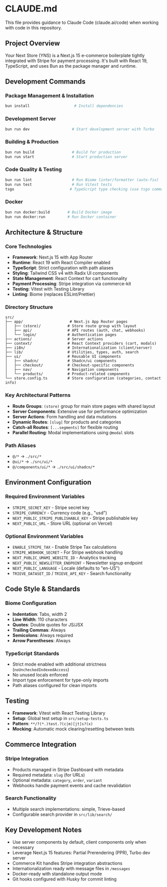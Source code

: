 # CLAUDE.md

This file provides guidance to Claude Code (claude.ai/code) when working with code in this repository.

## Project Overview

Your Next Store (YNS) is a Next.js 15 e-commerce boilerplate tightly integrated with Stripe for payment processing. It's built with React 19, TypeScript, and uses Bun as the package manager and runtime.

## Development Commands

### Package Management & Installation
```bash
bun install                    # Install dependencies
```

### Development Server
```bash
bun run dev                   # Start development server with Turbo
```

### Building & Production
```bash
bun run build                 # Build for production
bun run start                 # Start production server
```

### Code Quality & Testing
```bash
bun run lint                  # Run Biome linter/formatter (auto-fix)
bun run test                  # Run Vitest tests
tsgo                         # TypeScript type checking (use tsgo command)
```

### Docker
```bash
bun run docker:build        # Build Docker image
bun run docker:run          # Run Docker container
```

## Architecture & Structure

### Core Technologies
- **Framework**: Next.js 15 with App Router
- **Runtime**: React 19 with React Compiler enabled
- **TypeScript**: Strict configuration with path aliases
- **Styling**: Tailwind CSS v4 with Radix UI components
- **State Management**: React Context for cart functionality
- **Payment Processing**: Stripe integration via commerce-kit
- **Testing**: Vitest with Testing Library
- **Linting**: Biome (replaces ESLint/Prettier)

### Directory Structure
```
src/
├── app/                     # Next.js App Router pages
│   ├── (store)/            # Store route group with layout
│   ├── api/                # API routes (auth, chat, webhooks)
│   └── login/              # Authentication pages
├── actions/                # Server actions
├── context/                # React Context providers (cart, modals)
├── i18n/                   # Internationalization (client/server)
├── lib/                    # Utilities, types, auth, search
├── ui/                     # Reusable UI components
│   ├── shadcn/             # Shadcn/ui components
│   ├── checkout/           # Checkout-specific components
│   ├── nav/                # Navigation components
│   └── products/           # Product-related components
└── store.config.ts         # Store configuration (categories, contact info)
```

### Key Architectural Patterns
- **Route Groups**: `(store)` group for main store pages with shared layout
- **Server Components**: Extensive use for performance optimization
- **Server Actions**: Form handling and data mutations
- **Dynamic Routes**: `[slug]` for products and categories
- **Catch-all Routes**: `[...segments]` for flexible routing
- **Parallel Routing**: Modal implementations using `@modal` slots

### Path Aliases
- `@/*` → `./src/*`
- `@ui/*` → `./src/ui/*`
- `@/components/ui/*` → `./src/ui/shadcn/*`

## Environment Configuration

### Required Environment Variables
- `STRIPE_SECRET_KEY` - Stripe secret key
- `STRIPE_CURRENCY` - Currency code (e.g., "usd")
- `NEXT_PUBLIC_STRIPE_PUBLISHABLE_KEY` - Stripe publishable key
- `NEXT_PUBLIC_URL` - Store URL (optional on Vercel)

### Optional Environment Variables
- `ENABLE_STRIPE_TAX` - Enable Stripe Tax calculations
- `STRIPE_WEBHOOK_SECRET` - For Stripe webhook handling
- `NEXT_PUBLIC_UMAMI_WEBSITE_ID` - Analytics tracking
- `NEXT_PUBLIC_NEWSLETTER_ENDPOINT` - Newsletter signup endpoint
- `NEXT_PUBLIC_LANGUAGE` - Locale (defaults to "en-US")
- `TRIEVE_DATASET_ID` / `TRIEVE_API_KEY` - Search functionality

## Code Style & Standards

### Biome Configuration
- **Indentation**: Tabs, width 2
- **Line Width**: 110 characters
- **Quotes**: Double quotes for JS/JSX
- **Trailing Commas**: Always
- **Semicolons**: Always required
- **Arrow Parentheses**: Always

### TypeScript Standards
- Strict mode enabled with additional strictness (`noUncheckedIndexedAccess`)
- No unused locals enforced
- Import type enforcement for type-only imports
- Path aliases configured for clean imports

## Testing

- **Framework**: Vitest with React Testing Library
- **Setup**: Global test setup in `src/setup-tests.ts`
- **Pattern**: `**/?(*.)test.?(c|m)[jt]s?(x)`
- **Mocking**: Automatic mock clearing/resetting between tests

## Commerce Integration

### Stripe Integration
- Products managed in Stripe Dashboard with metadata
- Required metadata: `slug` (for URLs)
- Optional metadata: `category`, `order`, `variant`
- Webhooks handle payment events and cache revalidation

### Search Functionality
- Multiple search implementations: simple, Trieve-based
- Configurable search provider in `src/lib/search/`

## Key Development Notes

- Use server components by default, client components only when necessary
- Leverage Next.js 15 features: Partial Prerendering (PPR), Turbo dev server
- Commerce Kit handles Stripe integration abstractions
- Internationalization ready with message files in `/messages`
- Docker-ready with standalone output mode
- Git hooks configured with Husky for commit linting